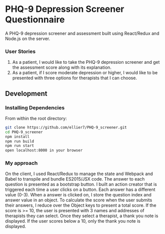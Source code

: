 # PHQ-9 Depression Screener Questionnaire
A PHQ-9 depression screener and assessment built using React/Redux and Node.js on the server.

### User Stories
1) As a patient, I would like to take the PHQ-9 depression screener and get the assessment score along with its explanation.
2) As a patient, if I score moderate depression or higher, I would like to be presented with three options for therapists that I can choose.


## Development

### Installing Dependencies

From within the root directory:

```sh
git clone https://github.com/ellier7/PHQ-9_screener.git
cd PHQ-9_screener
npm install
npm run build
npm run start
open localhost:8000 in your browser
```

### My approach
On the client, I used React/Redux to manage the state and Webpack and Babel to transpile and bundle ES2015/JSX code. The answer to each question is presented as a bootstrap button. I built an action creator that is triggered each time a user clicks on a button. Each answer has a different value (0-3). When a answer is clicked on, I store the question index and answer value in an object. To calculate the score when the user submits their answers, I reduce over the Object keys to present a total score. If the score is >= 10, the user is presented with 3 names and addresses of therapists they can select. Once they select a therapist, a thank you note is displayed. If the user scores below a 10, only the thank you note is displayed.
